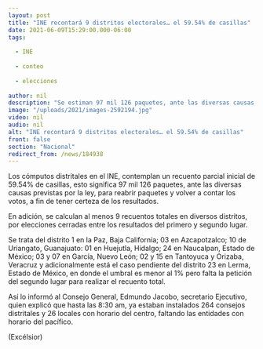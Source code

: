 ```yaml
---
layout: post
title: "INE recontará 9 distritos electorales… el 59.54% de casillas"
date: 2021-06-09T15:29:00.000-06:00
tags:
  
  - INE
  
  - conteo
  
  - elecciones
  
author: nil
description: "Se estiman 97 mil 126 paquetes, ante las diversas causas previstas por la ley, para reabrir paquetes y volver a contar los votos"
image: "/uploads/2021/images-2592194.jpg"
video: nil
audio: nil
alt: "INE recontará 9 distritos electorales… el 59.54% de casillas"
front: false
section: "Nacional"
redirect_from: /news/184938
---
```


Los cómputos distritales en el INE, contemplan un recuento parcial inicial de 59.54% de casillas, esto significa 97 mil 126 paquetes, ante las diversas causas previstas por la ley, para reabrir paquetes y volver a contar los votos, a fin de tener certeza de los resultados.

En adición, se calculan al menos 9 recuentos totales en diversos distritos, por elecciones cerradas entre los resultados del primero y segundo lugar.

Se trata del distrito 1 en la Paz, Baja California; 03 en Azcapotzalco; 10 de Uriangato, Guanajuato: 01 en Huejutla, Hidalgo; 24 en Naucalpan, Estado de México; 03 y 07 en García, Nuevo León; 02 y 15 en Tantoyuca y Orizaba, Veracruz y adicionalmente está el caso pendiente del distrito 23 en Lerma, Estado de México, en donde el umbral es menor al 1% pero falta la petición del segundo lugar para realizar el recuento total. 

Así lo informó al Consejo General, Edmundo Jacobo, secretario Ejecutivo, quien explicó que hasta las 8:30 am, ya estaban instalados 264 consejos distritales y 26 locales con horario del centro, faltando las entidades con horario del pacífico.

(Excélsior)